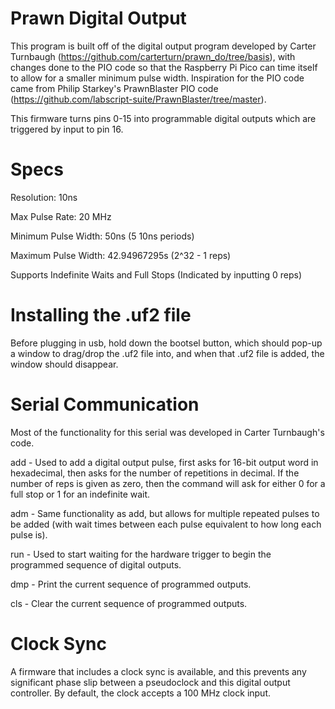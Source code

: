 # Prawn Digital Output

This program is built off of the digital output program developed by Carter Turnbaugh (https://github.com/carterturn/prawn_do/tree/basis), with changes done to the PIO code so that the Raspberry Pi Pico can time itself to allow for a smaller minimum pulse width. Inspiration for the PIO code came from Philip Starkey's PrawnBlaster PIO code (https://github.com/labscript-suite/PrawnBlaster/tree/master). 

This firmware turns pins 0-15 into programmable digital outputs which are triggered by input to pin 16.

# Specs
Resolution: 10ns

Max Pulse Rate: 20 MHz

Minimum Pulse Width: 50ns (5 10ns periods)

Maximum Pulse Width: 42.94967295s (2^32 - 1 reps)

Supports Indefinite Waits and Full Stops (Indicated by inputting 0 reps)

# Installing the .uf2 file
Before plugging in usb, hold down the bootsel button, which should pop-up a window to drag/drop the .uf2 file into, and when that .uf2 file is added, the window should disappear.

# Serial Communication
Most of the functionality for this serial was developed in Carter Turnbaugh's code.

add - Used to add a digital output pulse, first asks for 16-bit output word in hexadecimal, then asks for the number of repetitions in decimal. If the number of reps is given as zero, then the command will ask for either 0 for a full stop or 1 for an indefinite wait.

adm - Same functionality as add, but allows for multiple repeated pulses to be added (with wait times between each pulse equivalent to how long each pulse is).

run - Used to start waiting for the hardware trigger to begin the programmed sequence of digital outputs.

dmp - Print the current sequence of programmed outputs.

cls - Clear the current sequence of programmed outputs.



# Clock Sync
A firmware that includes a clock sync is available, and this prevents any significant phase slip between a pseudoclock and this digital output controller. By default, the clock accepts a 100 MHz clock input.
